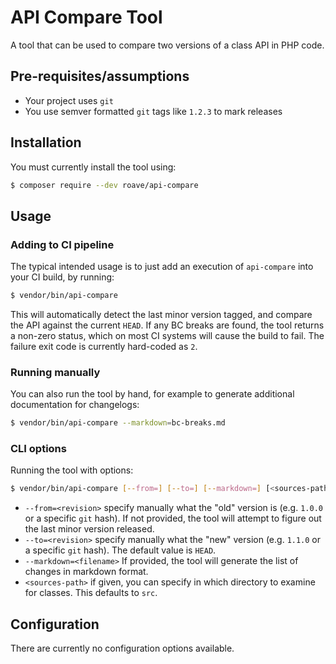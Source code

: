 # API Compare Tool

A tool that can be used to compare two versions of a class API in PHP
code.

## Pre-requisites/assumptions

 * Your project uses `git`
 * You use semver formatted `git` tags like `1.2.3` to mark releases

## Installation

You must currently install the tool using:

```bash
$ composer require --dev roave/api-compare
```

## Usage

### Adding to CI pipeline

The typical intended usage is to just add an execution of `api-compare`
into your CI build, by running:

```bash
$ vendor/bin/api-compare
```

This will automatically detect the last minor version tagged, and
compare the API against the current `HEAD`. If any BC breaks are found,
the tool returns a non-zero status, which on most CI systems will cause
the build to fail. The failure exit code is currently hard-coded as `2`.

### Running manually

You can also run the tool by hand, for example to generate additional
documentation for changelogs:

```bash
$ vendor/bin/api-compare --markdown=bc-breaks.md
```

### CLI options

Running the tool with options:

```bash
$ vendor/bin/api-compare [--from=] [--to=] [--markdown=] [<sources-path>]
```

 * `--from=<revision>` specify manually what the "old" version is (e.g.
   `1.0.0` or a specific `git` hash). If not provided, the tool will
   attempt to figure out the last minor version released.
 * `--to=<revision>` specify manually what the "new" version (e.g.
   `1.1.0` or a specific `git` hash). The default value is `HEAD`.
 * `--markdown=<filename>` If provided, the tool will generate the list
   of changes in markdown format.
 * `<sources-path>` if given, you can specify in which directory to
   examine for classes. This defaults to `src`.

## Configuration

There are currently no configuration options available.

